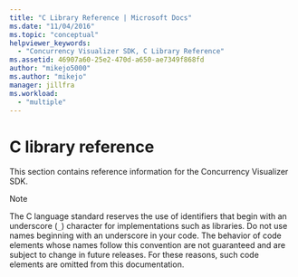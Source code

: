 ```yaml
---
title: "C Library Reference | Microsoft Docs"
ms.date: "11/04/2016"
ms.topic: "conceptual"
helpviewer_keywords: 
  - "Concurrency Visualizer SDK, C Library Reference"
ms.assetid: 46907a60-25e2-470d-a650-ae7349f868fd
author: "mikejo5000"
ms.author: "mikejo"
manager: jillfra
ms.workload: 
  - "multiple"
---
```

# C library reference
This section contains reference information for the Concurrency Visualizer SDK.  
  
> [!NOTE]
>  The C language standard reserves the use of identifiers that begin with an underscore (`_`) character for implementations such as libraries. Do not use names beginning with an underscore in your code. The behavior of code elements whose names follow this convention are not guaranteed and are subject to change in future releases. For these reasons, such code elements are omitted from this documentation.  
